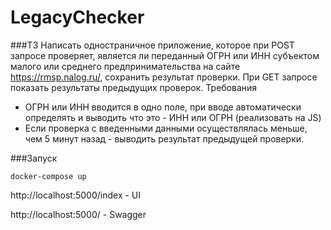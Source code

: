 # LegacyChecker

###ТЗ
Написать одностраничное приложение, которое при POST запросе проверяет, является ли
переданный ОГРН или ИНН субъектом малого или среднего предпринимательства на
сайте https://rmsp.nalog.ru/, сохранить результат проверки. При GET запросе показать
результаты предыдущих проверок.
Требования
* ОГРН или ИНН вводится в одно поле, при вводе автоматически определять и выводить
что это - ИНН или ОГРН (реализовать на JS)
* Если проверка с введенными данными осуществлялась меньше, чем 5 минут назад -
выводить результат предыдущей проверки.

###Запуск
```
docker-compose up
```
http://localhost:5000/index - UI

http://localhost:5000/ - Swagger